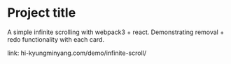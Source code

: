 # Project title

A simple infinite scrolling with webpack3 + react.
Demonstrating removal + redo functionality with each card.

link: hi-kyungminyang.com/demo/infinite-scroll/
